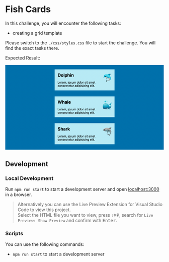 # Fish Cards

In this challenge, you will encounter the following tasks:

- creating a grid template

Please switch to the `./css/styles.css` file to start the challenge. You will find the exact tasks there.

Expected Result:

![result](./assets/grid-challenge_fish-cards.png)

## Development

### Local Development

Run `npm run start` to start a development server and open [localhost:3000](http://localhost:3000) in a browser.

> Alternatively you can use the Live Preview Extension for Visual Studio Code to view this project.  
> Select the HTML file you want to view, press <kbd>⇧</kbd><kbd>⌘</kbd><kbd>P</kbd>, search for `Live Preview: Show Preview` and confirm with <kbd>Enter</kbd>.

### Scripts

You can use the following commands:

- `npm run start` to start a development server
